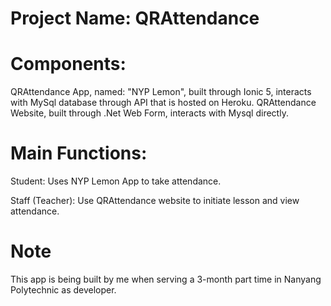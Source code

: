 # Project Name: QRAttendance

# Components:
QRAttendance App, named: "NYP Lemon", built through Ionic 5, interacts with MySql database through API that is hosted on Heroku.
QRAttendance Website, built through .Net Web Form, interacts with Mysql directly.

# Main Functions:

Student: Uses NYP Lemon App to take attendance.

Staff (Teacher): Use QRAttendance website to initiate lesson and view attendance.

# Note

This app is being built by me when serving a 3-month part time in Nanyang Polytechnic as developer.
